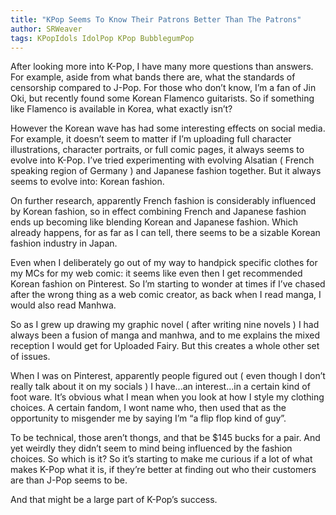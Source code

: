 ```yaml
---
title: "KPop Seems To Know Their Patrons Better Than The Patrons"
author: SRWeaver
tags: KPopIdols IdolPop KPop BubblegumPop
---
```

After looking more into K-Pop, I have many more questions than answers. For example, aside from what bands there are, what the standards of censorship compared to J-Pop. For those who don’t know, I’m a fan of Jin Oki, but recently found some Korean Flamenco guitarists. So if something like Flamenco is available in Korea, what exactly isn’t?

However the Korean wave has had some interesting effects on social media. For example, it doesn’t seem to matter if I’m uploading full character illustrations, character portraits, or full comic pages, it always seems to evolve into K-Pop. I’ve tried experimenting with evolving Alsatian ( French speaking region of Germany ) and Japanese fashion together. But it always seems to evolve into: Korean fashion.

On further research, apparently French fashion is considerably influenced by Korean fashion, so in effect combining French and Japanese fashion ends up becoming like blending Korean and Japanese fashion. Which already happens, for as far as I can tell, there seems to be a sizable Korean fashion industry in Japan.

Even when I deliberately go out of my way to handpick specific clothes for my MCs for my web comic: it seems like even then I get recommended Korean fashion on Pinterest. So I’m starting to wonder at times if I’ve chased after the wrong thing as a web comic creator, as back when I read manga, I would also read Manhwa.

So as I grew up drawing my graphic novel ( after writing nine novels ) I had always been a fusion of manga and manhwa, and to me explains the mixed reception I would get for Uploaded Fairy. But this creates a whole other set of issues.

When I was on Pinterest, apparently people figured out ( even though I don’t really talk about it on my socials ) I have...an interest...in a certain kind of foot ware. It’s obvious what I mean when you look at how I style my clothing choices. A certain fandom, I wont name who, then used that as the opportunity to misgender me by saying I’m “a flip flop kind of guy”.

To be technical, those aren’t thongs, and that be $145 bucks for a pair. And yet weirdly they didn’t seem to mind being influenced by the fashion choices. So which is it? So it’s starting to make me curious if a lot of what makes K-Pop what it is, if they’re better at finding out who their customers are than J-Pop seems to be.

And that might be a large part of K-Pop’s success.
